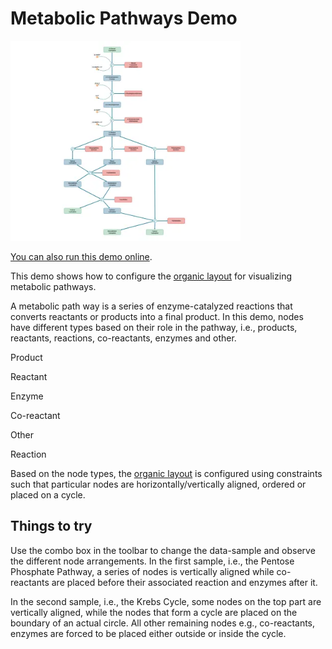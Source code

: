 <!--
 //////////////////////////////////////////////////////////////////////////////
 // @license
 // This file is part of yFiles for HTML.
 // Use is subject to license terms.
 //
 // Copyright (c) by yWorks GmbH, Vor dem Kreuzberg 28,
 // 72070 Tuebingen, Germany. All rights reserved.
 //
 //////////////////////////////////////////////////////////////////////////////
-->
# Metabolic Pathways Demo

<img src="../../../doc/demo-thumbnails/metabolic-pathways.webp" alt="demo-thumbnail" height="320"/>

[You can also run this demo online](https://www.yworks.com/demos/layout/metabolic-pathways/).

This demo shows how to configure the [organic layout](https://docs.yworks.com/yfileshtml/#/api/OrganicLayout) for visualizing metabolic pathways.

A metabolic path way is a series of enzyme-catalyzed reactions that converts reactants or products into a final product. In this demo, nodes have different types based on their role in the pathway, i.e., products, reactants, reactions, co-reactants, enzymes and other.

Product

Reactant

Enzyme

Co-reactant

Other

Reaction

Based on the node types, the [organic layout](https://docs.yworks.com/yfileshtml/#/api/OrganicLayout) is configured using constraints such that particular nodes are horizontally/vertically aligned, ordered or placed on a cycle.

## Things to try

Use the combo box in the toolbar to change the data-sample and observe the different node arrangements. In the first sample, i.e., the Pentose Phosphate Pathway, a series of nodes is vertically aligned while co-reactants are placed before their associated reaction and enzymes after it.

In the second sample, i.e., the Krebs Cycle, some nodes on the top part are vertically aligned, while the nodes that form a cycle are placed on the boundary of an actual circle. All other remaining nodes e.g., co-reactants, enzymes are forced to be placed either outside or inside the cycle.
